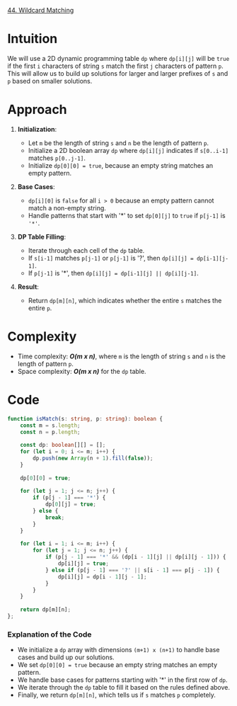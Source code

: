 [44. Wildcard Matching](https://leetcode.com/problems/wildcard-matching/)

# Intuition
We will use a 2D dynamic programming table `dp` where `dp[i][j]` will be `true` if the first `i` characters of string `s` match the first `j` characters of pattern `p`. This will allow us to build up solutions for larger and larger prefixes of `s` and `p` based on smaller solutions.

# Approach
1. **Initialization**:
   - Let `m` be the length of string `s` and `n` be the length of pattern `p`.
   - Initialize a 2D boolean array `dp` where `dp[i][j]` indicates if `s[0..i-1]` matches `p[0..j-1]`.
   - Initialize `dp[0][0] = true`, because an empty string matches an empty pattern.

2. **Base Cases**:
   - `dp[i][0]` is `false` for all `i > 0` because an empty pattern cannot match a non-empty string.
   - Handle patterns that start with '*' to set `dp[0][j]` to `true` if `p[j-1]` is `'*'`.

3. **DP Table Filling**:
   - Iterate through each cell of the `dp` table.
   - If `s[i-1]` matches `p[j-1]` or `p[j-1]` is '?', then `dp[i][j] = dp[i-1][j-1]`.
   - If `p[j-1]` is '*', then `dp[i][j] = dp[i-1][j] || dp[i][j-1]`.

4. **Result**:
   - Return `dp[m][n]`, which indicates whether the entire `s` matches the entire `p`.

# Complexity
- Time complexity:  ***O(m x n)***, where `m` is the length of string `s` and `n` is the length of pattern `p`.
- Space complexity: ***O(m x n)*** for the `dp` table.

# Code
```typescript
function isMatch(s: string, p: string): boolean {
    const m = s.length;
    const n = p.length;
    
    const dp: boolean[][] = [];
    for (let i = 0; i <= m; i++) {
        dp.push(new Array(n + 1).fill(false));
    }
    
    dp[0][0] = true;
    
    for (let j = 1; j <= n; j++) {
        if (p[j - 1] === '*') {
            dp[0][j] = true;
        } else {
            break; 
        }
    }
    
    for (let i = 1; i <= m; i++) {
        for (let j = 1; j <= n; j++) {
            if (p[j - 1] === '*' && (dp[i - 1][j] || dp[i][j - 1])) {
                dp[i][j] = true;
            } else if (p[j - 1] === '?' || s[i - 1] === p[j - 1]) {
                dp[i][j] = dp[i - 1][j - 1];
            }
        }
    }
    
    return dp[m][n];
};

```

### Explanation of the Code
- We initialize a `dp` array with dimensions `(m+1) x (n+1)` to handle base cases and build up our solutions.
- We set `dp[0][0] = true` because an empty string matches an empty pattern.
- We handle base cases for patterns starting with '*' in the first row of `dp`.
- We iterate through the `dp` table to fill it based on the rules defined above.
- Finally, we return `dp[m][n]`, which tells us if `s` matches `p` completely.